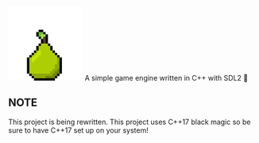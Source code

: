 <img src="assets/pear.png" width=150>
A simple game engine written in C++ with SDL2 🍐


## NOTE
This project is being rewritten.
This project uses C++17 black magic so be sure to have C++17 set up on your system!

